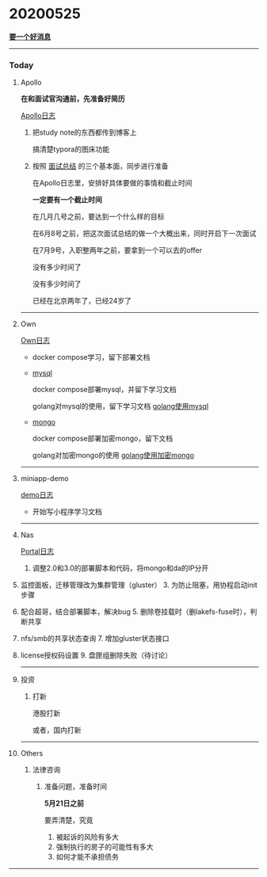 # 20200525

 **[要一个好消息]()**

---

### Today 

1. Apollo

   **在和面试官沟通前，先准备好简历**

   [Apollo日志](../Project/apollo/Apollo日志.md)

   1. 把study note的东西都传到博客上

      搞清楚typora的图床功能

      

   2. 按照 [面试总结](../Project/apollo/面试总结.md) 的三个基本面，同步进行准备

      在Apollo日志里，安排好具体要做的事情和截止时间
      
      
      
      **一定要有一个截止时间**
      
      在几月几号之前，要达到一个什么样的目标
      
      在6月8号之前，把这次面试总结的做一个大概出来，同时开启下一次面试
      
      在7月9号，入职整两年之前，要拿到一个可以去的offer
      
      
      
      没有多少时间了
      
      没有多少时间了
      
      
      
      已经在北京两年了，已经24岁了
      
      

   

   ---

2. Own

   [Own日志](../Project/own/Own日志.md)

   + docker compose学习，留下部署文档

   + [mysql](O:\own\doc\部署文档\mysql)

     docker compose部署mysql，并留下学习文档

     golang对mysql的使用，留下学习文档 [golang使用mysql](直接连接到代码)

     

   + [mongo](O:\own\doc\部署文档\mongo)

     docker compose部署加密mongo，留下文档

     golang对加密mongo的使用 [golang使用加密mongo](代码链接)

     

   

   ---

3. miniapp-demo

   [demo日志](../Project/demo/demo日志.md)

   + 开始写小程序学习文档

     

   ---

4. Nas

   [Portal日志](../Project/work/nas/Portal日志.md)

   1. 调整2.0和3.0的部署脚本和代码，将mongo和da的IP分开
2. 监控面板，迁移管理改为集群管理（gluster）
   3. 为防止阻塞，用协程启动init步骤
4. 配合超哥，结合部署脚本，解决bug
   5. 删除卷挂载时（删lakefs-fuse时），判断共享
6. nfs/smb的共享状态查询
   7. 增加gluster状态接口
8. license授权码设置
   9. 盘匣组删除失败（待讨论）

   

   ---

5. 投资
   
   1. 打新
   
      港股打新
   
      或者，国内打新
   
      
   
   ---
   
6. Others

   1. 法律咨询
      1. 准备问题，准备时间
      
         **5月21日之前**
      
         要弄清楚，究竟
      
         1. 被起诉的风险有多大
         2. 强制执行的房子的可能性有多大
         3. 如何才能不承担债务
      



---











